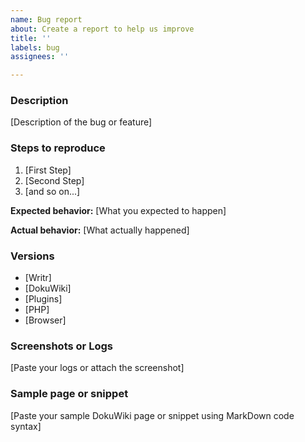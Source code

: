 ```yaml
---
name: Bug report
about: Create a report to help us improve
title: ''
labels: bug
assignees: ''

---
```


### Description

[Description of the bug or feature]

### Steps to reproduce

1. [First Step]
2. [Second Step]
3. [and so on...]

**Expected behavior:** [What you expected to happen]

**Actual behavior:** [What actually happened]

### Versions

* [Writr]
* [DokuWiki]
* [Plugins]
* [PHP]
* [Browser]

### Screenshots or Logs

[Paste your logs or attach the screenshot]

### Sample page or snippet

[Paste your sample DokuWiki page or snippet using MarkDown code syntax]